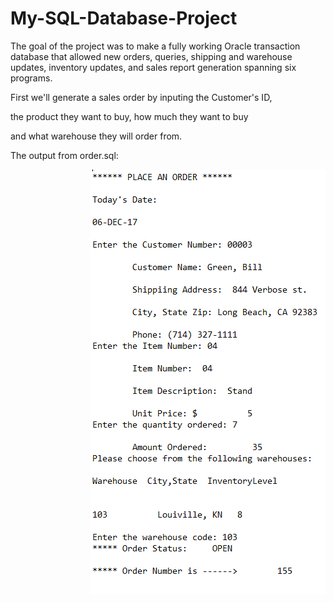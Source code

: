 # My-SQL-Database-Project
The goal of the project was to make a fully working Oracle transaction database that allowed new orders, queries, shipping and warehouse updates, inventory updates, and sales report generation spanning six programs.

First we'll generate a sales order by inputing the Customer's ID,

the product they want to buy, how much they want to buy 

and what warehouse they will order from. 

The output from order.sql:

<img align="right" src="https://github.com/ArnoAlford/My-SQL-Database-Project/blob/master/Order.png">
